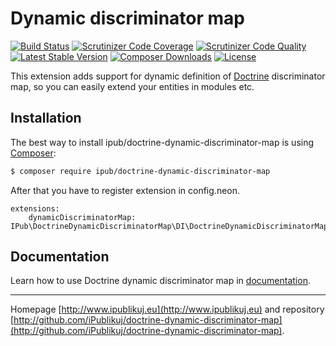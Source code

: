 # Dynamic discriminator map

[![Build Status](https://img.shields.io/travis/iPublikuj/doctrine-dynamic-discriminator-map.svg?style=flat-square)](https://travis-ci.org/iPublikuj/doctrine-dynamic-discriminator-map)
[![Scrutinizer Code Coverage](https://img.shields.io/scrutinizer/coverage/g/iPublikuj/doctrine-dynamic-discriminator-map.svg?style=flat-square)](https://scrutinizer-ci.com/g/iPublikuj/doctrine-dynamic-discriminator-map/?branch=master)
[![Scrutinizer Code Quality](https://img.shields.io/scrutinizer/g/iPublikuj/doctrine-dynamic-discriminator-map.svg?style=flat-square)](https://scrutinizer-ci.com/g/iPublikuj/doctrine-dynamic-discriminator-map/?branch=master)
[![Latest Stable Version](https://img.shields.io/packagist/v/ipub/doctrine-dynamic-discriminator-map.svg?style=flat-square)](https://packagist.org/packages/ipub/doctrine-dynamic-discriminator-map)
[![Composer Downloads](https://img.shields.io/packagist/dt/ipub/doctrine-dynamic-discriminator-map.svg?style=flat-square)](https://packagist.org/packages/ipub/doctrine-dynamic-discriminator-map)
[![License](https://img.shields.io/packagist/l/ipub/doctrine-dynamic-discriminator-map.svg?style=flat-square)](https://packagist.org/packages/ipub/doctrine-dynamic-discriminator-map)

This extension adds support for dynamic definition of [Doctrine](http://www.doctrine-project.org/) discriminator map, so you can easily extend your entities in modules etc.

## Installation

The best way to install ipub/doctrine-dynamic-discriminator-map is using  [Composer](http://getcomposer.org/):

```sh
$ composer require ipub/doctrine-dynamic-discriminator-map
```

After that you have to register extension in config.neon.

```neon
extensions:
	dynamicDiscriminatorMap: IPub\DoctrineDynamicDiscriminatorMap\DI\DoctrineDynamicDiscriminatorMapExtension
```

## Documentation

Learn how to use Doctrine dynamic discriminator map in [documentation](https://github.com/iPublikuj/doctrine-dynamic-discriminator-map/blob/master/docs/en/index.md).

***
Homepage [http://www.ipublikuj.eu](http://www.ipublikuj.eu) and repository [http://github.com/iPublikuj/doctrine-dynamic-discriminator-map](http://github.com/iPublikuj/doctrine-dynamic-discriminator-map).
